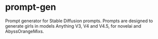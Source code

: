 # prompt-gen
Prompt generator for Stable Diffusion prompts. Prompts are designed to generate girls in models Anything V3, V4 and V4.5, for novelai and AbyssOrangeMixs.
